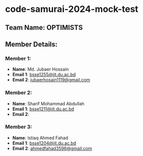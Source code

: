 # code-samurai-2024-mock-test

## Team Name: OPTIMISTS

## Member Details:

### Member 1:

- **Name**: Md. Jubaer Hossain
- **Email 1**: bsse1255@iit.du.ac.bd
- **Email 2**: jubaerhosain1119@gmail.com

### Member 2:

- **Name**: Sharif Mohammad Abdullah
- **Email 1**: bsse1211@iit.du.ac.bd
- **Email 2**: 

### Member 3:

- **Name**: Istiaq Ahmed Fahad
- **Email 1**: bsse1204@iit.du.ac.bd
- **Email 2**: ahmedfahad3596@gmail.com
